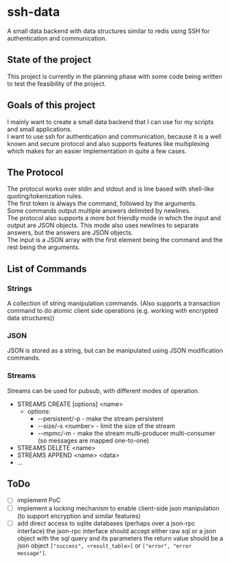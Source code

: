 # ssh-data
A small data backend with data structures similar to redis using SSH for authentication and communication.

## State of the project
This project is currently in the planning phase with some code being written to test the feasibility of the project.

## Goals of this project
I mainly want to create a small data backend that I can use for my scripts and small applications.  
I want to use ssh for authentication and communication, because it is a well known and secure protocol and also supports features like multiplexing which makes for an easier implementation in quite a few cases.

## The Protocol
The protocol works over stdin and stdout and is line based with shell-like quoting/tokenization rules.  
The first token is always the command, followed by the arguments.  
Some commands output multiple answers delimited by newlines.  
The protocol also supports a more bot friendly mode in which the input and output are JSON objects.
This mode also uses newlines to separate answers, but the answers are JSON objects.  
The input is a JSON array with the first element being the command and the rest being the arguments.

## List of Commands
### Strings
A collection of string manipulation commands.
(Also supports a transaction command to do atomic client side operations (e.g. working with encrypted data structures))
### JSON
JSON is stored as a string, but can be manipulated using JSON modification commands.
### Streams
Streams can be used for pubsub, with different modes of operation.
- STREAMS CREATE \[options\] \<name\>
  - options:
    - --persistent/-p - make the stream persistent
    - --size/-s \<number\> - limit the size of the stream
    - --mpmc/-m - make the stream multi-producer multi-consumer (so messages are mapped one-to-one)
- STREAMS DELETE \<name\>
- STREAMS APPEND \<name\> \<data\>
- ...

## ToDo
- [ ] implement PoC
- [ ] implement a locking mechanism to enable client-side json manipulation (to support encryption and similar features)
- [ ] add direct access to sqlite databases (perhaps over a json-rpc interface)
      the json-rpc interface should accept either raw sql or a json object with the sql query and its parameters
      the return value should be a json object `["success", <result_table>]` or `["error", "error message"]`.